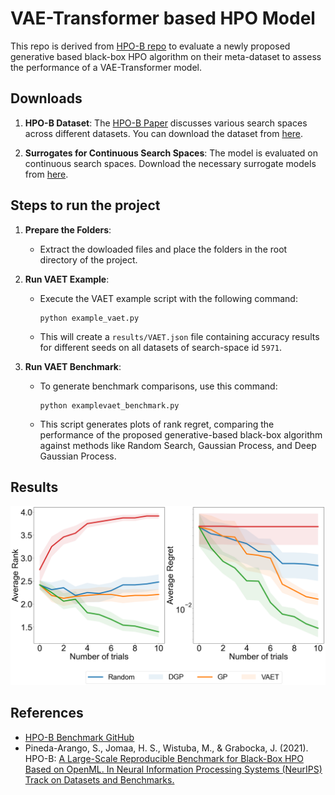 # VAE-Transformer based HPO Model 
This repo is derived from [HPO-B repo](https://github.com/releaunifreiburg/HPO-B) to evaluate a newly proposed generative based black-box HPO algorithm on their meta-dataset to assess the performance of a VAE-Transformer model.

## Downloads
1. **HPO-B Dataset**:
The [HPO-B Paper](https://arxiv.org/pdf/2106.06257.pdf) discusses various search spaces across different datasets. You can download the dataset from [here](https://rewind.tf.uni-freiburg.de/index.php/s/xdrJQPCTNi2zbfL/download/hpob-data.zip).

2. **Surrogates for Continuous Search Spaces**: The model is evaluated on continuous search spaces. Download the necessary surrogate models from [here](https://rewind.tf.uni-freiburg.de/index.php/s/rTwPgaxS2Z7NH39/download/saved-surrogates.zip).

## Steps to run the project
1. **Prepare the Folders**:
   - Extract the dowloaded files and place the folders in the root directory of the project.

2. **Run VAET Example**:
   - Execute the VAET example script with the following command:
     ```
     python example_vaet.py
     ```
   - This will create a `results/VAET.json` file containing accuracy results for different seeds on all datasets of search-space id `5971`.

3. **Run VAET Benchmark**:
   - To generate benchmark comparisons, use this command:
     ```
     python examplevaet_benchmark.py
     ```
   - This script generates plots of rank regret, comparing the performance of the proposed generative-based black-box algorithm against methods like Random Search, Gaussian Process, and Deep Gaussian Process.

## Results
![Result Plot](./plots/vaet_benchmark_aggregated.png)

## References
- [HPO-B Benchmark GitHub](https://github.com/releaunifreiburg/HPO-B)
- Pineda-Arango, S., Jomaa, H. S., Wistuba, M., & Grabocka, J. (2021). HPO-B: [A Large-Scale Reproducible Benchmark for Black-Box HPO Based on OpenML. In Neural Information Processing Systems (NeurIPS) Track on Datasets and Benchmarks.](https://arxiv.org/pdf/2106.06257.pdf)


